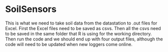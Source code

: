 # SoilSensors

This is what we need to take soil data from the datastation to .out files for Excel.  First the Excel files need to be saved as csvs.  Then all the csvs need to be saved in the same folder that R is using for the working directory.  Then run the code and we should end up with four output files, although the code will need to be updated when new loggers come online.  

